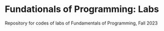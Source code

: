 # Fundationals of Programming: Labs
Repository for codes of labs of Fundamentals of Programming, Fall 2023
